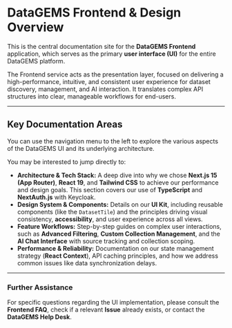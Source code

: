 # DataGEMS Frontend & Design Overview

This is the central documentation site for the **DataGEMS Frontend** application, which serves as the primary **user interface (UI)** for the entire DataGEMS platform.

The Frontend service acts as the presentation layer, focused on delivering a high-performance, intuitive, and consistent user experience for dataset discovery, management, and AI interaction. It translates complex API structures into clear, manageable workflows for end-users.

---

## Key Documentation Areas

You can use the navigation menu to the left to explore the various aspects of the DataGEMS UI and its underlying architecture.

You may be interested to jump directly to:

* **Architecture & Tech Stack:** A deep dive into why we chose **Next.js 15 (App Router)**, **React 19**, and **Tailwind CSS** to achieve our performance and design goals. This section covers our use of **TypeScript** and **NextAuth.js** with Keycloak.
* **Design System & Components:** Details on our **UI Kit**, including reusable components (like the `DatasetTile`) and the principles driving visual consistency, **accessibility**, and user experience across all views.
* **Feature Workflows:** Step-by-step guides on complex user interactions, such as **Advanced Filtering**, **Custom Collection Management**, and the **AI Chat Interface** with source tracking and collection scoping.
* **Performance & Reliability:** Documentation on our state management strategy (**React Context**), API caching principles, and how we address common issues like data synchronization delays.

---

### Further Assistance

For specific questions regarding the UI implementation, please consult the **Frontend FAQ**, check if a relevant **Issue** already exists, or contact the **DataGEMS Help Desk**.
